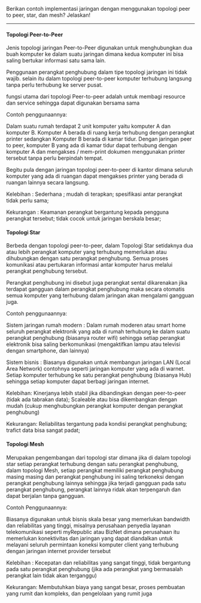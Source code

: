 Berikan contoh implementasi jaringan dengan menggunakan topologi peer to peer, star, dan mesh? Jelaskan!

---

#### Topologi Peer-to-Peer

Jenis topologi jaringan Peer-to-Peer digunakan untuk menghubungkan dua buah komputer ke dalam suatu jaringan dimana kedua komputer ini bisa saling bertukar informasi satu sama lain. 

Penggunaan perangkat penghubung dalam tipe topologi jaringan ini tidak wajib. selain itu dalam topologi peer-to-peer komputer terhubung langsung tanpa perlu terhubung ke server pusat.

fungsi utama dari topologi Peer-to-peer adalah untuk membagi resource dan service sehingga dapat digunakan bersama sama

Contoh penggunaannya:

Dalam suatu rumah terdapat 2 unit komputer yaitu komputer A dan komputer B. Komputer A berada di ruang kerja terhubung dengan perangkat printer sedangkan Komputer B berada di kamar tidur. Dengan jaringan peer to peer, komputer B yang ada di kamar tidur dapat terhubung dengan komputer A dan mengakses / mem-print dokumen menggunakan printer tersebut tanpa perlu berpindah tempat.

Begitu pula dengan jaringan topologi peer-to-peer di kantor dimana seluruh komputer yang ada di ruangan dapat mengakses printer yang berada di ruangan lainnya secara langsung.


Kelebihan :
Sederhana ; mudah di terapkan; spesifikasi antar perangkat tidak perlu sama; 

Kekurangan :
Keamanan perangkat bergantung kepada pengguna perangkat tersebut; tidak cocok untuk jaringan berskala besar; 


#### Topologi Star

Berbeda dengan topologi peer-to-peer, dalam Topologi Star setidaknya dua atau lebih perangkat komputer yang terhubung memerlukan atau dihubungkan dengan satu perangkat penghubung. Semua proses komunikasi atau pertukaran informasi antar komputer harus melalui perangkat penghubung tersebut.

Perangkat penghubung ini disebut juga perangkat sental dikarenakan jika terdapat gangguan dalam perangkat penghubung maka secara otomatis semua komputer yang terhubung dalam jaringan akan mengalami gangguan juga.

Contoh penggunaannya:

Sistem jaringan rumah modern : Dalam rumah moderen atau smart home seluruh perangkat elektronik yang ada di rumah terhubung ke dalam suatu perangkat penghubung (biasanya router wifi) sehingga setiap perangkat elektronik bisa saling berkomunikasi (mengaktifkan lampu atau televisi dengan smartphone, dan lainnya)

Sistem bisnis : Biasanya digunakan untuk membangun jaringan LAN (Local Area Network) contohnya seperti jaringan komputer yang ada di warnet. Setiap komputer terhubung ke satu perangkat penghubung (biasanya Hub) sehingga setiap komputer dapat berbagi jaringan internet.

Kelebihan:
Kinerjanya lebih stabil jika dibandingkan dengan peer-to-peer (tidak ada tabrakan data); Scaleable atau bisa dikembangkan dengan mudah (cukup menghubungkan perangkat komputer dengan perangkat penghubung)

Kekurangan:
Reliabilitas tergantung pada kondisi perangkat penghubung; trafict data bisa sangat padat; 

#### Topologi Mesh

Merupakan pengembangan dari topologi star dimana jika di dalam topologi star setiap perangkat terhubung dengan satu perangkat penghubung, dalam topologi Mesh, setiap perangkat memiliki perangkat penghubung masing masing dan perangkat penghubung ini saling terkoneksi dengan perangkat penghubung lainnya sehingga jika terjadi gangguan pada satu perangkat penghubung, perangkat lainnya ridak akan terpengaruh dan dapat berjalan tanpa gangguan.

Contoh Penggunaannya:

Biasanya digunakan untuk bisnis skala besar yang memerlukan bandwidth dan reliabilitas yang tinggi, misalnya perusahaan penyedia layanan telekomunikasi seperti myRepublic atau BizNet dimana perusahaan itu memerlukan konektivitas dan jaringan yang dapat diandalkan untuk melayani seluruh permintaan koneksi komputer client yang terhubung dengan jaringan internet provider tersebut


Kelebihan :
Kecepatan dan reliabilitas yang sangat tinggi, tidak bergantung pada satu perangkat penghubung (jika ada perangkat yang bermasalah perangkat lain tidak akan terganggu)

Kekurangan:
Membutuhkan biaya yang sangat besar, proses pembuatan yang rumit dan kompleks, dan pengelolaan yang rumit juga